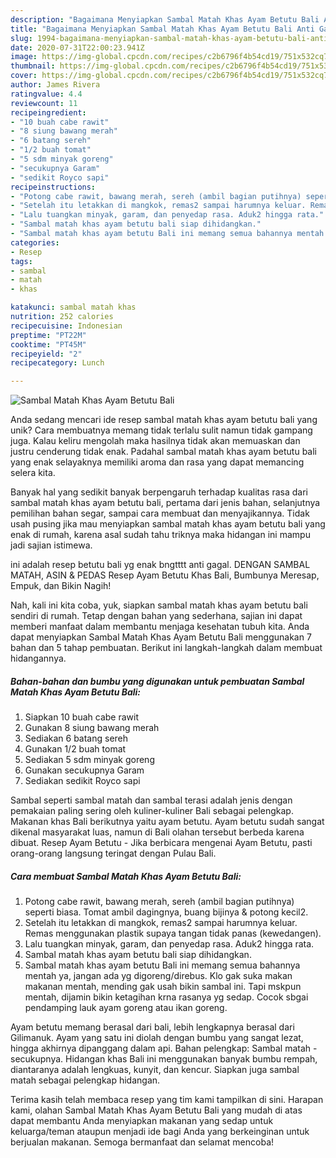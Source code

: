 ```yaml
---
description: "Bagaimana Menyiapkan Sambal Matah Khas Ayam Betutu Bali Anti Gagal"
title: "Bagaimana Menyiapkan Sambal Matah Khas Ayam Betutu Bali Anti Gagal"
slug: 1994-bagaimana-menyiapkan-sambal-matah-khas-ayam-betutu-bali-anti-gagal
date: 2020-07-31T22:00:23.941Z
image: https://img-global.cpcdn.com/recipes/c2b6796f4b54cd19/751x532cq70/sambal-matah-khas-ayam-betutu-bali-foto-resep-utama.jpg
thumbnail: https://img-global.cpcdn.com/recipes/c2b6796f4b54cd19/751x532cq70/sambal-matah-khas-ayam-betutu-bali-foto-resep-utama.jpg
cover: https://img-global.cpcdn.com/recipes/c2b6796f4b54cd19/751x532cq70/sambal-matah-khas-ayam-betutu-bali-foto-resep-utama.jpg
author: James Rivera
ratingvalue: 4.4
reviewcount: 11
recipeingredient:
- "10 buah cabe rawit"
- "8 siung bawang merah"
- "6 batang sereh"
- "1/2 buah tomat"
- "5 sdm minyak goreng"
- "secukupnya Garam"
- "sedikit Royco sapi"
recipeinstructions:
- "Potong cabe rawit, bawang merah, sereh (ambil bagian putihnya) seperti biasa. Tomat ambil dagingnya, buang bijinya &amp; potong kecil2."
- "Setelah itu letakkan di mangkok, remas2 sampai harumnya keluar. Remas menggunakan plastik supaya tangan tidak panas (kewedangen)."
- "Lalu tuangkan minyak, garam, dan penyedap rasa. Aduk2 hingga rata."
- "Sambal matah khas ayam betutu bali siap dihidangkan."
- "Sambal matah khas ayam betutu Bali ini memang semua bahannya mentah ya, jangan ada yg digoreng/direbus. Klo gak suka makan makanan mentah, mending gak usah bikin sambal ini. Tapi mskpun mentah, dijamin bikin ketagihan krna rasanya yg sedap. Cocok sbgai pendamping lauk ayam goreng atau ikan goreng."
categories:
- Resep
tags:
- sambal
- matah
- khas

katakunci: sambal matah khas 
nutrition: 252 calories
recipecuisine: Indonesian
preptime: "PT22M"
cooktime: "PT45M"
recipeyield: "2"
recipecategory: Lunch

---
```



![Sambal Matah Khas Ayam Betutu Bali](https://img-global.cpcdn.com/recipes/c2b6796f4b54cd19/751x532cq70/sambal-matah-khas-ayam-betutu-bali-foto-resep-utama.jpg)

Anda sedang mencari ide resep sambal matah khas ayam betutu bali yang unik? Cara membuatnya memang tidak terlalu sulit namun tidak gampang juga. Kalau keliru mengolah maka hasilnya tidak akan memuaskan dan justru cenderung tidak enak. Padahal sambal matah khas ayam betutu bali yang enak selayaknya memiliki aroma dan rasa yang dapat memancing selera kita.

Banyak hal yang sedikit banyak berpengaruh terhadap kualitas rasa dari sambal matah khas ayam betutu bali, pertama dari jenis bahan, selanjutnya pemilihan bahan segar, sampai cara membuat dan menyajikannya. Tidak usah pusing jika mau menyiapkan sambal matah khas ayam betutu bali yang enak di rumah, karena asal sudah tahu triknya maka hidangan ini mampu jadi sajian istimewa.

ini adalah resep betutu bali yg enak bngtttt anti gagal. DENGAN SAMBAL MATAH, ASIN &amp; PEDAS Resep Ayam Betutu Khas Bali, Bumbunya Meresap, Empuk, dan Bikin Nagih!


Nah, kali ini kita coba, yuk, siapkan sambal matah khas ayam betutu bali sendiri di rumah. Tetap dengan bahan yang sederhana, sajian ini dapat memberi manfaat dalam membantu menjaga kesehatan tubuh kita. Anda dapat menyiapkan Sambal Matah Khas Ayam Betutu Bali menggunakan 7 bahan dan 5 tahap pembuatan. Berikut ini langkah-langkah dalam membuat hidangannya.

<!--inarticleads1-->

##### Bahan-bahan dan bumbu yang digunakan untuk pembuatan Sambal Matah Khas Ayam Betutu Bali:

1. Siapkan 10 buah cabe rawit
1. Gunakan 8 siung bawang merah
1. Sediakan 6 batang sereh
1. Gunakan 1/2 buah tomat
1. Sediakan 5 sdm minyak goreng
1. Gunakan secukupnya Garam
1. Sediakan sedikit Royco sapi


Sambal seperti sambal matah dan sambal terasi adalah jenis dengan pemakaian paling sering oleh kuliner-kuliner Bali sebagai pelengkap. Makanan khas Bali berikutnya yaitu ayam betutu. Ayam betutu sudah sangat dikenal masyarakat luas, namun di Bali olahan tersebut berbeda karena dibuat. Resep Ayam Betutu - Jika berbicara mengenai Ayam Betutu, pasti orang-orang langsung teringat dengan Pulau Bali. 

<!--inarticleads2-->

##### Cara membuat Sambal Matah Khas Ayam Betutu Bali:

1. Potong cabe rawit, bawang merah, sereh (ambil bagian putihnya) seperti biasa. Tomat ambil dagingnya, buang bijinya &amp; potong kecil2.
1. Setelah itu letakkan di mangkok, remas2 sampai harumnya keluar. Remas menggunakan plastik supaya tangan tidak panas (kewedangen).
1. Lalu tuangkan minyak, garam, dan penyedap rasa. Aduk2 hingga rata.
1. Sambal matah khas ayam betutu bali siap dihidangkan.
1. Sambal matah khas ayam betutu Bali ini memang semua bahannya mentah ya, jangan ada yg digoreng/direbus. Klo gak suka makan makanan mentah, mending gak usah bikin sambal ini. Tapi mskpun mentah, dijamin bikin ketagihan krna rasanya yg sedap. Cocok sbgai pendamping lauk ayam goreng atau ikan goreng.


Ayam betutu memang berasal dari bali, lebih lengkapnya berasal dari Gilimanuk. Ayam yang satu ini diolah dengan bumbu yang sangat lezat, hingga akhirnya dipanggang dalam api. Bahan pelengkap: Sambal matah - secukupnya. Hidangan khas Bali ini menggunakan banyak bumbu rempah, diantaranya adalah lengkuas, kunyit, dan kencur. Siapkan juga sambal matah sebagai pelengkap hidangan. 

Terima kasih telah membaca resep yang tim kami tampilkan di sini. Harapan kami, olahan Sambal Matah Khas Ayam Betutu Bali yang mudah di atas dapat membantu Anda menyiapkan makanan yang sedap untuk keluarga/teman ataupun menjadi ide bagi Anda yang berkeinginan untuk berjualan makanan. Semoga bermanfaat dan selamat mencoba!
